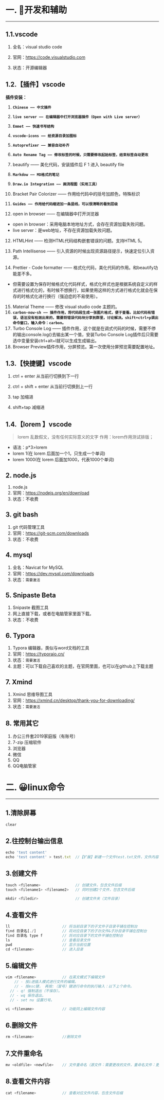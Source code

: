 # 一. 🚀开发和辅助

---

## 1.1.vscode

1. 全名：visual studio code

2. 官网：https://code.visualstudio.com

3. 状态：开源编辑器

## 1.2.【插件】vscode

**插件安装：**

1. **`Chinese —— 中文插件`**

2. **`live server —— 在编辑器中打开浏览器插件（Open with Live server）`**

3. **`Emmet —— 快速书写结构`**

4. **`vscode-icons —— 给资源目录加图标`**

5. **`Autoprefixer —— 兼容自动补齐`**

6. **`Auto Rename Tag —— 修改标签的时候，只需要修改起始标签，结束标签自动更改`**

7. beautify —— 美化代码，安装插件后 F 1 进入 beautify file

8. **`Markdow —— MD格式的笔记`**

9. **`Draw.io Integration —— 画流程图（实用工具）`**

10. Bracket Pair Colorizer —— 作用给代码中的括号加颜色，特殊标识 

11. **`Guides —— 作用给代码缩进加一条竖线，可以很清晰的看到层级`**

    

12. open in browser —— 在编辑器中打开浏览器

- open in browser：采用电脑本地地址方式，会存在资源加载失败问题。
- live server：是web地址，不存在资源加载失败问题。

12. HTMLHint —— 检测HTML代码结构嵌套错误的问题。支持HTML 5。

13. Path Intellisense —— 引入资源的时候出现资源路径提示，快速定位引入资源。

14. Prettier - Code formatter —— 格式化代码，美化代码的作用。和beautify功能差不多。

- 但需要设置为保存时候格式化代码样式，格式化样式也是根据系统自定义的样式进行格式化的，有时候不想换行，如果使用这样的方式进行格式化就会在保存的时格式化进行换行（强迫症的不易使用）。

15. Material Theme —— 修改 visual studio code 主题的。
16. **`carbon-now-sh —— 插件作用，将代码段生成一张图片格式，便于查看。比如代码有错误，语法没有检测出来的，需要将错误代码块分享到群里，讨论解决。shift+ctrl+p调出命令窗口，输入命令：carbon。`**
17. Turbo Console Log —— 插件作用，这个就是在调式代码的时候，需要不停的输出console.log()去输出某一个值，安装Turbo Console Log插件后只需要选中变量安装ctrl+alt+l就可以生成生成输出。
18. Browser Preview插件作用，分屏预览。第一次使用分屏预览需要配置地址。



## 1.3.【快捷键】vscode

1. ctrl + enter 从当前行切换到下一行

2. ctrl + shift + enter 从当前行切换到上一行

2. tap 加缩进

2. shift+tap 减缩进



## 1.4.【lorem 】vscode

> lorem 乱数假文，没有任何实际意义的文字
> 作用：lorem作用测试排版；

- 语法：p*3>lorem
- lorem 1(在 lorem 后面加一个1，只生成一个单词)
- lorem 1000(在 lorem 后面加1000，代表1000个单词) 

## 2. node.js

1. node.js
2. 官网：https://nodejs.org/en/download
3. 状态：不收费

## 3. git bash

1. git 代码管理工具
2. 官网：https://git-scm.com/downloads
3. 状态：不收费

## 4. mysql

1. 全名：Navicat for MySQL
2. 官网：https://dev.mysql.com/downloads
3. 状态：`需要激活`

## 5. Snipaste Beta

1. Snipaste 截图工具
2. 网上直接下载，或者在电脑管家里面下载。
3. 状态：不收费

## 6. Typora

1. Typora 编辑器，类似与word文档的工具
2. 官网：https://typoraio.cn/
3. 状态：`需要激活`
4. 主题：可以下载自己喜欢的主题，在官网里面，也可以在github上下载主题

## 7. Xmind

1. Xmind 思维导图工具
2. 官网：https://xmind.cn/desktop/thank-you-for-downloading/
3. 状态：`需要激活`



## 8. 常用其它

1. 办公三件套2019家庭版（有账号）
3. 7-zip 压缩软件
4. 浏览器
5. 微信
6. QQ
7. QQ电脑管家



# 二. 😀linux命令

---

## 1.清除屏幕

```javascript
clear
```

## 2.往控制台输出信息

```javascript
echo 'test content'
echo 'test content' > test.txt  //【扩展】新建一个文件test.txt文件，文件内容是test content。
```

## 3.创建文件

```javascript
touch <filename>                // 创建文件，包含文件后缀
touch <filename1> <filename2>   // 同时创建2个文件，包含文件后缀

mkdir <filedir>                 // 创建文件夹（文件目录）
```

## 4.查看文件

```javascript
ll                        // 将当前目录下的子文件子目录平铺在控制台
find 目录名[./]            // 将对应目录下的子孙文件&子孙目录平铺在控制台
find 目录名 type f         // 将对应目录下的文件平铺在控制台
ls                        // 查看目录文件
pwd                       // 显示当前位置
cd <filename>             // 进入目录
```

## 5.编辑文件

```javascript
vim <filename>            // 在英文模式下编辑文件
	// - 按i进插入模式进行文件的编辑。
	// - 按esc键， 再按:（冒号）键进行命令的执行输入：以下上个命令。
  // - q! 强制退出（不保存）。
  // - wq 保存退出。
  // - set nu 设置行号。

vi <filename>             // 功能同上编辑文件内容
```

## 6.删除文件

```javascript
rm <filename>             //删除文件
```

## 7.文件重命名

```javascript
mv <oldfile> <newfile>    // 文件重命名（源文件：需要更改的文件，重命名文件：更改后的文件）
```

## 8.查看文件内容

```javascript
cat <filename>            // 查看对应文件内容，包含文件后缀
```

